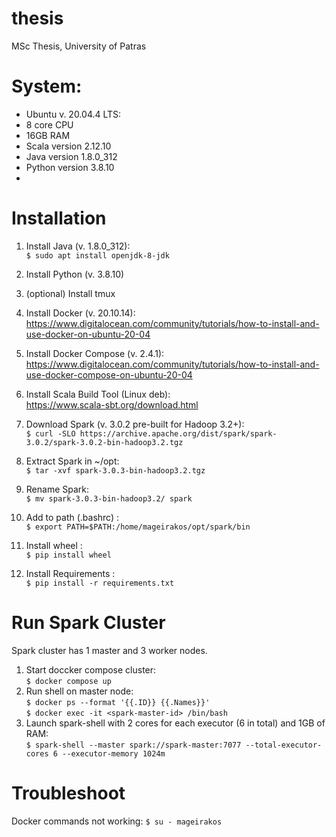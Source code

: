 # thesis
MSc Thesis, University of Patras

# System:
- Ubuntu v. 20.04.4 LTS:
- 8 core CPU
- 16GB RAM
- Scala version 2.12.10
- Java version 1.8.0_312
- Python version 3.8.10
- 

# Installation

1. Install Java (v. 1.8.0_312):   
    `$ sudo apt install openjdk-8-jdk`  
2. Install Python (v. 3.8.10)
3. (optional) Install tmux
4. Install Docker (v. 20.10.14):   
https://www.digitalocean.com/community/tutorials/how-to-install-and-use-docker-on-ubuntu-20-04
5. Install Docker Compose (v. 2.4.1):   
https://www.digitalocean.com/community/tutorials/how-to-install-and-use-docker-compose-on-ubuntu-20-04
6. Install Scala Build Tool (Linux deb):  
 https://www.scala-sbt.org/download.html
7. Download Spark (v. 3.0.2 pre-built for Hadoop 3.2+):  
 `$ curl -SLO https://archive.apache.org/dist/spark/spark-3.0.2/spark-3.0.2-bin-hadoop3.2.tgz`
8. Extract Spark in ~/opt:   
`$ tar -xvf spark-3.0.3-bin-hadoop3.2.tgz`
9. Rename Spark:   
`$ mv spark-3.0.3-bin-hadoop3.2/ spark`
10. Add to path (.bashrc) :   
`$ export PATH=$PATH:/home/mageirakos/opt/spark/bin`

11. Install wheel :   
`$ pip install wheel`
11. Install Requirements :   
`$ pip install -r requirements.txt`


# Run Spark Cluster
Spark cluster has 1 master and 3 worker nodes.

1. Start doccker compose cluster:   
`$ docker compose up`
2. Run shell on master node:   
`$ docker ps --format '{{.ID}} {{.Names}}'`  
`$ docker exec -it <spark-master-id> /bin/bash`
3. Launch spark-shell with 2 cores for each executor (6 in total) and 1GB of RAM:     
`$ spark-shell --master spark://spark-master:7077 --total-executor-cores 6 --executor-memory 1024m`

# Troubleshoot

Docker commands not working: `$ su - mageirakos`
